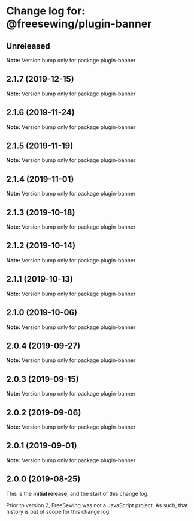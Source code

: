 # Change log for: @freesewing/plugin-banner


## Unreleased

**Note:** Version bump only for package plugin-banner


## 2.1.7 (2019-12-15)

**Note:** Version bump only for package plugin-banner


## 2.1.6 (2019-11-24)

**Note:** Version bump only for package plugin-banner


## 2.1.5 (2019-11-19)

**Note:** Version bump only for package plugin-banner


## 2.1.4 (2019-11-01)

**Note:** Version bump only for package plugin-banner


## 2.1.3 (2019-10-18)

**Note:** Version bump only for package plugin-banner


## 2.1.2 (2019-10-14)

**Note:** Version bump only for package plugin-banner


## 2.1.1 (2019-10-13)

**Note:** Version bump only for package plugin-banner


## 2.1.0 (2019-10-06)

**Note:** Version bump only for package plugin-banner


## 2.0.4 (2019-09-27)

**Note:** Version bump only for package plugin-banner


## 2.0.3 (2019-09-15)

**Note:** Version bump only for package plugin-banner


## 2.0.2 (2019-09-06)

**Note:** Version bump only for package plugin-banner


## 2.0.1 (2019-09-01)

**Note:** Version bump only for package plugin-banner




## 2.0.0 (2019-08-25)

This is the **initial release**, and the start of this change log.

Prior to version 2, FreeSewing was not a JavaScript project.
As such, that history is out of scope for this change log.
